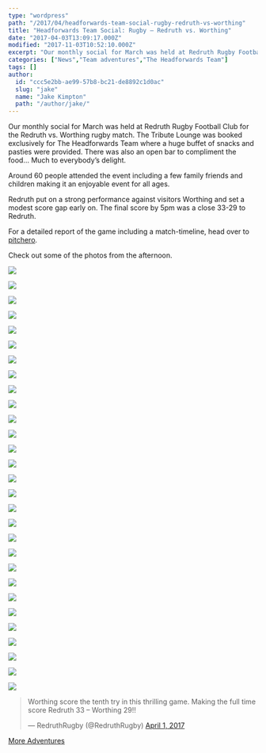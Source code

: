 ```yaml
---
type: "wordpress"
path: "/2017/04/headforwards-team-social-rugby-redruth-vs-worthing"
title: "Headforwards Team Social: Rugby – Redruth vs. Worthing"
date: "2017-04-03T13:09:17.000Z"
modified: "2017-11-03T10:52:10.000Z"
excerpt: "Our monthly social for March was held at Redruth Rugby Football Club for the Redruth vs. Worthing rugby match. The Tribute Lounge was booked exclusively for The Headforwards Team where a huge buffet of snacks and pasties were provided. There was also an open bar to compliment the food… Much to everybody’s delight. Around 60 people …"
categories: ["News","Team adventures","The Headforwards Team"]
tags: []
author:
  id: "ccc5e2bb-ae99-57b8-bc21-de8892c1d0ac"
  slug: "jake"
  name: "Jake Kimpton"
  path: "/author/jake/"
---
```

Our monthly social for March was held at Redruth Rugby Football Club for the Redruth vs. Worthing rugby match. The Tribute Lounge was booked exclusively for The Headforwards Team where a huge buffet of snacks and pasties were provided. There was also an open bar to compliment the food… Much to everybody’s delight.

Around 60 people attended the event including a few family friends and children making it an enjoyable event for all ages.

Redruth put on a strong performance against visitors Worthing and set a modest score gap early on. The final score by 5pm was a close 33-29 to Redruth.

For a detailed report of the game including a match-timeline, head over to [pitchero](http://www.pitchero.com/clubs/redruth/teams/38088/match-centre/1-2146655).

Check out some of the photos from the afternoon.

<section class="gallery">

![](/wp-content/uploads/2017/04/DSCF8067.jpg)

![](/wp-content/uploads/2017/04/DSCF8066.jpg)

![](/wp-content/uploads/2017/04/IMG_1768.jpg)

![](/wp-content/uploads/2017/04/DSCF8073.jpg)

![](/wp-content/uploads/2017/04/DSCF8078.jpg)

![](/wp-content/uploads/2017/04/DSCF8069.jpg)

![](/wp-content/uploads/2017/04/DSCF8080.jpg)

![](/wp-content/uploads/2017/04/DSCF8083.jpg)

![](/wp-content/uploads/2017/04/DSCF8096.jpg)

![](/wp-content/uploads/2017/04/DSCF8098.jpg)

![](/wp-content/uploads/2017/04/DSCF8152.jpg)

![](/wp-content/uploads/2017/04/DSCF8104.jpg)

![](/wp-content/uploads/2017/04/DSCF8095.jpg)

![](/wp-content/uploads/2017/04/DSCF8112.jpg)

![](/wp-content/uploads/2017/04/DSCF8121.jpg)

![](/wp-content/uploads/2017/04/DSCF8160.jpg)

![](/wp-content/uploads/2017/04/DSCF8137.jpg)

![](/wp-content/uploads/2017/04/DSCF8199.jpg)

![](/wp-content/uploads/2017/04/DSCF8150.jpg)

![](/wp-content/uploads/2017/04/DSCF8193.jpg)

![](/wp-content/uploads/2017/04/DSCF8133.jpg)

![](/wp-content/uploads/2017/04/DSCF8142.jpg)

![](/wp-content/uploads/2017/04/DSCF8166.jpg)

![](/wp-content/uploads/2017/04/DSCF8193-1.jpg)

![](/wp-content/uploads/2017/04/DSCF8205.jpg)

![](/wp-content/uploads/2017/04/IMG_1757.jpg)

![](/wp-content/uploads/2017/04/IMG_1765.jpg)

![](/wp-content/uploads/2017/04/DSCF8208.jpg)

![](/wp-content/uploads/2017/04/image_58e0d86dac205.jpg)

</section>

> Worthing score the tenth try in this thrilling game. Making the full time score Redruth 33 – Worthing 29!!
> 
> — RedruthRugby (@RedruthRugby) [April 1, 2017](https://twitter.com/RedruthRugby/status/848198416622641152)

[More Adventures](https://www.headforwards.com/category/team-adventures/)